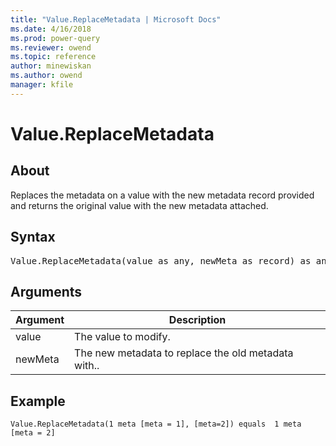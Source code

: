 ```yaml
---
title: "Value.ReplaceMetadata | Microsoft Docs"
ms.date: 4/16/2018
ms.prod: power-query
ms.reviewer: owend
ms.topic: reference
author: minewiskan
ms.author: owend
manager: kfile
---
```

# Value.ReplaceMetadata

  
## About  
Replaces the metadata on a value with the new metadata record provided and returns the original value with the new metadata attached.  
  
## Syntax

<pre>
Value.ReplaceMetadata(value as any, newMeta as record) as any  
</pre>
  
## Arguments  
  
|Argument|Description|  
|------------|---------------|  
|value|The value to modify.|  
|newMeta|The new metadata to replace the old metadata with..|  
  
## Example  
  
```powerquery-m
Value.ReplaceMetadata(1 meta [meta = 1], [meta=2]) equals  1 meta [meta = 2]  
```  

